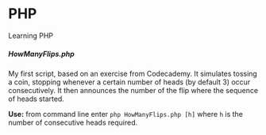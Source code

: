 # PHP

Learning PHP

##### HowManyFlips.php

My first script, based on an exercise from Codecademy. It simulates tossing a coin, stopping whenever a certain number of heads (by default 3) occur consecutively. It then announces the number of the flip where the sequence of heads started.

**Use:** from command line enter `php HowManyFlips.php [h]` where `h` is the number of consecutive heads required.
